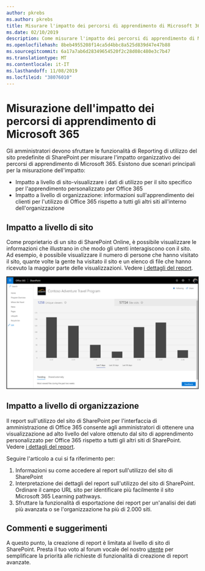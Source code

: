 ```yaml
---
author: pkrebs
ms.author: pkrebs
title: Misurare l'impatto dei percorsi di apprendimento di Microsoft 365
ms.date: 02/10/2019
description: Come misurare l'impatto dei percorsi di apprendimento di Microsoft 365
ms.openlocfilehash: 8beb4955208f14ca5d4bbc8a525d839d47e47b88
ms.sourcegitcommit: 6a17a7ab6d28349654520f2c28d08c480e3c7b47
ms.translationtype: MT
ms.contentlocale: it-IT
ms.lasthandoff: 11/08/2019
ms.locfileid: "38076010"
---
```

# <a name="measuring-impact-of-microsoft-365-learning-pathways"></a>Misurazione dell'impatto dei percorsi di apprendimento di Microsoft 365

Gli amministratori devono sfruttare le funzionalità di Reporting di utilizzo del sito predefinite di SharePoint per misurare l'impatto organizzativo dei percorsi di apprendimento di Microsoft 365. Esistono due scenari principali per la misurazione dell'impatto: 
- Impatto a livello di sito-visualizzare i dati di utilizzo per il sito specifico per l'apprendimento personalizzato per Office 365 
- Impatto a livello di organizzazione: informazioni sull'apprendimento dei clienti per l'utilizzo di Office 365 rispetto a tutti gli altri siti all'interno dell'organizzazione

## <a name="site-level-impact"></a>Impatto a livello di sito

Come proprietario di un sito di SharePoint Online, è possibile visualizzare le informazioni che illustrano in che modo gli utenti interagiscono con il sito. Ad esempio, è possibile visualizzare il numero di persone che hanno visitato il sito, quante volte la gente ha visitato il sito e un elenco di file che hanno ricevuto la maggior parte delle visualizzazioni. Vedere [i dettagli del report](https://support.office.com/article/view-usage-data-for-your-sharepoint-site-2fa8ddc2-c4b3-4268-8d26-a772dc55779e). 

![CG-measureimpactreport. png](media/cg-measureimpactreport.png)

## <a name="organization-level-impact"></a>Impatto a livello di organizzazione
Il report sull'utilizzo del sito di SharePoint per l'interfaccia di amministrazione di Office 365 consente agli amministratori di ottenere una visualizzazione ad alto livello del valore ottenuto dal sito di apprendimento personalizzato per Office 365 rispetto a tutti gli altri siti di SharePoint. Vedere [i dettagli del report](https://docs.microsoft.com/office365/admin/activity-reports/sharepoint-site-usage?view=o365-worldwide).
 
Seguire l'articolo a cui si fa riferimento per: 
1. Informazioni su come accedere al report sull'utilizzo del sito di SharePoint 
2. Interpretazione dei dettagli del report sull'utilizzo del sito di SharePoint. Ordinare il campo URL sito per identificare più facilmente il sito Microsoft 365 Learning pathways. 
3. Sfruttare la funzionalità di esportazione dei report per un'analisi dei dati più avanzata o se l'organizzazione ha più di 2.000 siti. 

## <a name="feedback"></a>Commenti e suggerimenti

A questo punto, la creazione di report è limitata al livello di sito di SharePoint. Presta il tuo voto al forum vocale del nostro [utente](https://go.microsoft.com/fwlink/?linkid=2109552) per semplificare la priorità alle richieste di funzionalità di creazione di report avanzate.   

